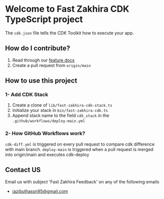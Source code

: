 # Welcome to Fast Zakhira CDK TypeScript project


The `cdk.json` file tells the CDK Toolkit how to execute your app.

## How do I contribute?

1. Read through our [feature docs](https://second-baseball-29c.notion.site/FAST-Zakhira-01ca6ec3965e411ca709ba685fd12cbe)
2. Create a pull request from `origin/main`


## How to use this project

### 1- Add CDK Stack

1. Create a clone of `lib/fast-zakhira-cdk-stack.ts`
2. Initialize your stack in `bin/fast-zakhira-cdk.ts`
3. Append stack name to the field `cdk_stack` in the `.github/workflows/deploy-main.yml`

### 2- How GitHub Workflows work?

`cdk-diff.yml` is triggered on every pull request to compare cdk difference with main branch.
`deploy-main` is triggered when a pull request is merged into origin/main and executes cdk-deploy

## Contact US
Email us with subject 'Fast Zakhira Feedback' on any of the following emails

- jazibulhassn95@gmail.com
